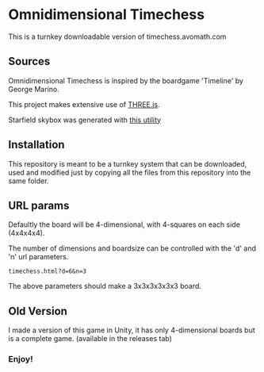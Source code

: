 # Omnidimensional Timechess

This is a turnkey downloadable version of timechess.avomath.com

## Sources

Omnidimensional Timechess is inspired by the boardgame 'Timeline' by George Marino.

This project makes extensive use of [THREE.js](https://threejs.org).

Starfield skybox was generated with [this utility](https://wwwtyro.github.io/space-3d/)

## Installation

This repository is meant to be a turnkey system that can be downloaded, used and modified just by copying all the files from this repository into the same folder.

## URL params

Defaultly the board will be 4-dimensional, with 4-squares on each side (4x4x4x4).

The number of dimensions and boardsize can be controlled with the 'd' and 'n' url parameters.

``` url
timechess.html?d=6&n=3
```

The above parameters should make a 3x3x3x3x3x3 board.

## Old Version

I made a version of this game in Unity, it has only 4-dimensional boards but is a complete game. (available in the releases tab)

### Enjoy!
